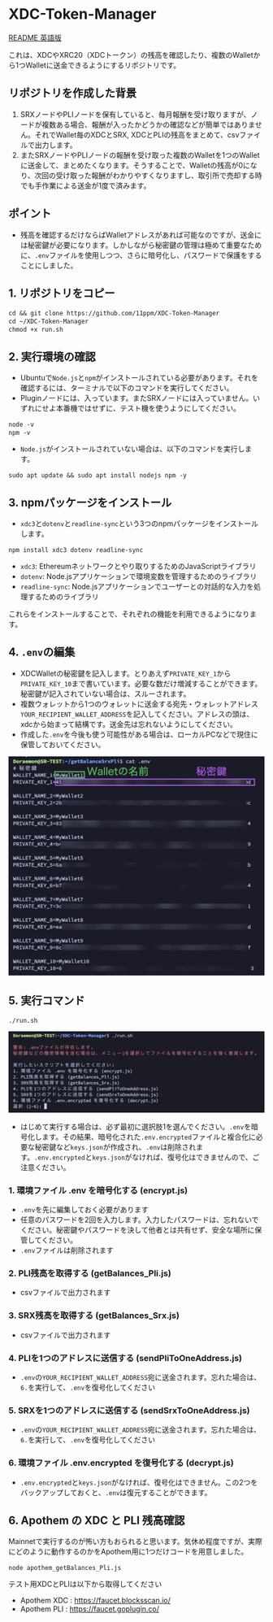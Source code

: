 # XDC-Token-Manager

[README 英語版](./README.md)

これは、XDCやXRC20（XDCトークン）の残高を確認したり、複数のWalletから1つWalletに送金できるようにするリポジトリです。

## リポジトリを作成した背景

1. SRXノードやPLIノードを保有していると、毎月報酬を受け取りますが、ノードが複数ある場合、報酬が入ったかどうかの確認などが簡単ではありません。それでWallet毎のXDCとSRX, XDCとPLIの残高をまとめて、csvファイルで出力します。
2. またSRXノードやPLIノードの報酬を受け取った複数のWalletを1つのWalletに送金して、まとめたくなります。そうすることで、Walletの残高が0になり、次回の受け取った報酬がわかりやすくなりますし、取引所で売却する時でも手作業による送金が1度で済みます。

## ポイント

- 残高を確認するだけならばWalletアドレスがあれば可能なのですが、送金には秘密鍵が必要になります。しかしながら秘密鍵の管理は極めて重要なために、`.env`ファイルを使用しつつ、さらに暗号化し、パスワードで保護をすることにしました。



## 1. リポジトリをコピー
```
cd && git clone https://github.com/11ppm/XDC-Token-Manager
cd ~/XDC-Token-Manager
chmod +x run.sh
```

## 2. 実行環境の確認

- Ubuntuで`Node.js`と`npm`がインストールされている必要があります。それを確認するには、ターミナルで以下のコマンドを実行してください。
- Pluginノードには、入っています。またSRXノードには入っていません。いずれにせよ本番機ではせずに、テスト機を使うようにしてください。

```
node -v
npm -v
```

- `Node.js`がインストールされていない場合は、以下のコマンドを実行します。

```
sudo apt update && sudo apt install nodejs npm -y 
```

## 3. npmパッケージをインストール

- `xdc3`と`dotenv`と`readline-sync`という3つのnpmパッケージをインストールします。

```
npm install xdc3 dotenv readline-sync
```

- `xdc3`: Ethereumネットワークとやり取りするためのJavaScriptライブラリ
- `dotenv`: Node.jsアプリケーションで環境変数を管理するためのライブラリ
- `readline-sync`: Node.jsアプリケーションでユーザーとの対話的な入力を処理するためのライブラリ

これらをインストールすることで、それぞれの機能を利用できるようになります。


## 4. `.env`の編集
- XDCWalletの秘密鍵を記入します。とりあえず`PRIVATE_KEY_1`から`PRIVATE_KEY_10`まで書いています。必要な数だけ増減することができます。秘密鍵が記入されていない場合は、スルーされます。
- 複数ウォレットから1つのウォレットに送金する宛先・ウォレットアドレス`YOUR_RECIPIENT_WALLET_ADDRESS`を記入してください。アドレスの頭は、xdcから始まって結構です。送金先は忘れないようにしてください。
- 作成した`.env`を今後も使う可能性がある場合は、ローカルPCなどで現住に保管しておいてください。

<img src="img/01.png">

## 5. 実行コマンド

```
./run.sh
```

<img src="img/02.png">

- はじめて実行する場合は、必ず最初に選択肢1を選んでください。`.env`を暗号化します。その結果、暗号化された`.env.encrypted`ファイルと複合化に必要な秘密鍵など`keys.json`が作成され、`.env`は削除されます。`.env.encrypted`と`keys.json`がなければ、復号化はできませんので、ご注意ください。

### 1. 環境ファイル .env を暗号化する (encrypt.js)
- `.env`を先に編集しておく必要があります
- 任意のパスワードを2回を入力します。入力したパスワードは、忘れないでください。秘密鍵やパスワードを決して他者とは共有せず、安全な場所に保管してください。
- `.env`ファイルは削除されます
### 2. PLI残高を取得する (getBalances_Pli.js)
- csvファイルで出力されます
### 3. SRX残高を取得する (getBalances_Srx.js)
- csvファイルで出力されます
### 4. PLIを1つのアドレスに送信する (sendPliToOneAddress.js)
- `.env`の`YOUR_RECIPIENT_WALLET_ADDRESS`宛に送金されます。忘れた場合は、`6.`を実行して、`.env`を復号化してください
### 5. SRXを1つのアドレスに送信する (sendSrxToOneAddress.js)
- `.env`の`YOUR_RECIPIENT_WALLET_ADDRESS`宛に送金されます。忘れた場合は、`6.`を実行して、`.env`を復号化してください
### 6. 環境ファイル .env.encrypted を復号化する (decrypt.js)
- `.env.encrypted`と`keys.json`がなければ、復号化はできません。この2つをバックアップしておくと、`.env`は復元することができます。

## 6. Apothem の XDC と PLI 残高確認

Mainnetで実行するのが怖い方もおられると思います。気休め程度ですが、実際にどのように動作するのかをApothem用に1つだけコードを用意しました。
```
node apothem_getBalances_Pli.js
```
テスト用XDCとPLIは以下から取得してください
- Apothem XDC : https://faucet.blocksscan.io/
- Apothem PLI : https://faucet.goplugin.co/


